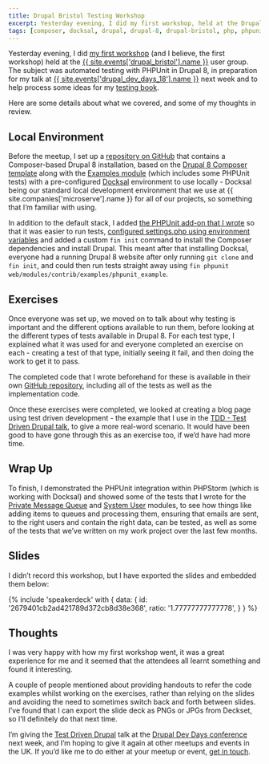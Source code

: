 ```yaml
---
title: Drupal Bristol Testing Workshop
excerpt: Yesterday evening, I did my first workshop, held at the Drupal Bristol user group.
tags: [composer, docksal, drupal, drupal-8, drupal-bristol, php, phpunit, testing]
---
```

Yesterday evening, I did [my first workshop][16] (and I believe, the first workshop) held at the [{{ site.events['drupal_bristol'].name }}][14] user group. The subject was automated testing with PHPUnit in Drupal 8, in preparation for my talk at [{{ site.events['drupal_dev_days_18'].name }}][12] next week and to help process some ideas for my [testing book][15].

Here are some details about what we covered, and some of my thoughts in review.

## Local Environment

Before the meetup, I set up a [repository on GitHub][0] that contains a Composer-based Drupal 8 installation, based on the [Drupal 8 Composer template][4] along with the [Examples module][5] (which includes some PHPUnit tests) with a pre-configured [Docksal][2] environment to use locally - Docksal being our standard local development environment that we use at {{ site.companies['microserve'].name }} for all of our projects, so something that I’m familiar with using.

In addition to the default stack, I added [the PHPUnit add-on that I wrote][6] so that it was easier to run tests, [configured settings.php using environment variables][7] and added a custom `fin init` command to install the Composer dependencies and install Drupal. This meant after that installing Docksal, everyone had a running Drupal 8 website after only running `git clone` and `fin init`, and could then run tests straight away using `fin phpunit web/modules/contrib/examples/phpunit_example`.

## Exercises

Once everyone was set up, we moved on to talk about why testing is important and the different options available to run them, before looking at the different types of tests available in Drupal 8. For each test type, I explained what it was used for and everyone completed an exercise on each - creating a test of that type, initially seeing it fail, and then doing the work to get it to pass.

The completed code that I wrote beforehand for these is available in their own [GitHub repository][8], including all of the tests as well as the implementation code.

Once these exercises were completed, we looked at creating a blog page using test driven development - the example that I use in the [TDD - Test Driven Drupal talk][9], to give a more real-word scenario. It would have been good to have gone through this as an exercise too, if we’d have had more time.

## Wrap Up

To finish, I demonstrated the PHPUnit integration within PHPStorm (which is working with Docksal) and showed some of the tests that I wrote for the [Private Message Queue][10] and [System User][11] modules, to see how things like adding items to queues and processing them, ensuring that emails are sent, to the right users and contain the right data, can be tested, as well as some of the tests that we’ve written on my work project over the last few months.

## Slides

I didn’t record this workshop, but I have exported the slides and embedded them below:

{% include 'speakerdeck' with {
    data: {
        id: '2679401cb2ad421789d372cb8d38e368',
        ratio: '1.77777777777778',
    }
} %}

## Thoughts

I was very happy with how my first workshop went, it was a great experience for me and it seemed that the attendees all learnt something and found it interesting.

A couple of people mentioned about providing handouts to refer the code examples whilst working on the exercises, rather than relying on the slides and avoiding the need to sometimes switch back and forth between slides. I’ve found that I can export the slide deck as PNGs or JPGs from Deckset, so I’ll definitely do that next time.

I’m giving the [Test Driven Drupal][9] talk at the [Drupal Dev Days conference][12] next week, and I’m hoping to give it again at other meetups and events in the UK. If you’d like me to do either at your meetup or event, [get in touch][13].

[0]: https://github.com/opdavies/drupal-testing-workshop
[1]: https://github.com/drupal-composer/drupal-project
[2]: https://docksal.io
[3]: {{site.companies['microserve'].url}}
[4]: https://github.com/drupal-composer/drupal-project
[5]: https://www.drupal.org/project/examples
[6]: /articles/creating-a-custom-phpunit-command-for-docksal
[7]: /articles/using-environment-variables-settings-docksal
[8]: https://github.com/opdavies/drupal-testing-workshop-exercises
[9]: /talks/tdd-test-driven-drupal
[10]: https://www.drupal.org/project/private_message_queue
[11]: https://www.drupal.org/project/system_user
[12]: {{site.events.drupal_dev_days_18.url}}
[13]: /contact
[14]: {{site.events.drupal_bristol.url}}
[15]: /test-driven-drupal
[16]: https://groups.drupal.org/node/520891
